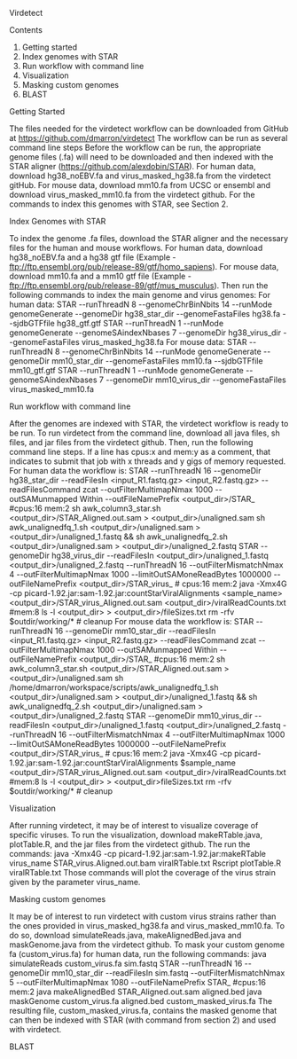Virdetect

Contents

1. Getting started
2. Index genomes with STAR
3. Run workflow with command line
4. Visualization
5. Masking custom genomes
6. BLAST

Getting Started

The files needed for the virdetect workflow can be downloaded from
GitHub at https://github.com/dmarron/virdetect
The workflow can be run as several command line steps
Before the workflow can be run, the appropriate genome files (.fa) will need
to be downloaded and then indexed with the STAR aligner
(https://github.com/alexdobin/STAR). For human data, download
hg38_noEBV.fa and virus_masked_hg38.fa from the virdetect gitHub. For
mouse data, download mm10.fa from UCSC or ensembl and download
virus_masked_mm10.fa from the virdetect github. For the commands to
index this genomes with STAR, see Section 2.

Index Genomes with STAR

To index the genome .fa files, download the STAR aligner and the
necessary files for the human and mouse workflows.
For human data, download hg38_noEBV.fa and a hg38 gtf file (Example -
ftp://ftp.ensembl.org/pub/release-89/gtf/homo_sapiens).
For mouse data, download mm10.fa and a mm10 gtf file (Example -
ftp://ftp.ensembl.org/pub/release-89/gtf/mus_musculus).
Then run the following commands to index the main genome and virus
genomes:
For human data:
STAR --runThreadN 8 --genomeChrBinNbits 14 --runMode
genomeGenerate --genomeDir hg38_star_dir --genomeFastaFiles hg38.fa
--sjdbGTFfile hg38_gtf.gtf
STAR --runThreadN 1 --runMode genomeGenerate
--genomeSAindexNbases 7 --genomeDir hg38_virus_dir
--genomeFastaFiles virus_masked_hg38.fa
For mouse data:
STAR --runThreadN 8 --genomeChrBinNbits 14 --runMode
genomeGenerate --genomeDir mm10_star_dir --genomeFastaFiles
mm10.fa --sjdbGTFfile mm10_gtf.gtf
STAR --runThreadN 1 --runMode genomeGenerate
--genomeSAindexNbases 7 --genomeDir mm10_virus_dir
--genomeFastaFiles virus_masked_mm10.fa

Run workflow with command line

After the genomes are indexed with STAR, the virdetect workflow is ready
to be run. To run virdetect from the command line, download all java files,
sh files, and jar files from the virdetect github. Then, run the following command line steps.
If a line has cpus:x and mem:y as a comment, that indicates to submit that job with x threads and y
gigs of memory requested.
For human data the workflow is:
STAR --runThreadN 16 --genomeDir hg38_star_dir --readFilesIn
<input_R1.fastq.gz> <input_R2.fastq.gz> --readFilesCommand zcat
--outFilterMultimapNmax 1000 --outSAMunmapped Within
--outFileNamePrefix <output_dir>/STAR_ #cpus:16 mem:2
sh awk_column3_star.sh <output_dir>/STAR_Aligned.out.sam >
<output_dir>/unaligned.sam
sh awk_unalignedfq_1.sh
<output_dir>/unaligned.sam > <output_dir>/unaligned_1.fastq && sh
awk_unalignedfq_2.sh <output_dir>/unaligned.sam >
<output_dir>/unaligned_2.fastq
STAR --genomeDir hg38_virus_dir --readFilesIn
<output_dir>/unaligned_1.fastq <output_dir>/unaligned_2.fastq
--runThreadN 16 --outFilterMismatchNmax 4 --outFilterMultimapNmax 1000
--limitOutSAMoneReadBytes 1000000 --outFileNamePrefix
<output_dir>/STAR_virus_ # cpus:16 mem:2
java -Xmx4G -cp picard-1.92.jar:sam-1.92.jar:countStarViralAlignments
<sample_name> <output_dir>/STAR_virus_Aligned.out.sam
<output_dir>/viralReadCounts.txt #mem:8
ls -l <output_dir> > <output_dir>/fileSizes.txt
rm -rfv $outdir/working/* # cleanup
For mouse data the workflow is:
STAR --runThreadN 16 --genomeDir mm10_star_dir --readFilesIn
<input_R1.fastq.gz> <input_R2.fastq.gz> --readFilesCommand zcat
--outFilterMultimapNmax 1000 --outSAMunmapped Within
--outFileNamePrefix <output_dir>/STAR_ #cpus:16 mem:2
sh awk_column3_star.sh <output_dir>/STAR_Aligned.out.sam >
<output_dir>/unaligned.sam
sh /home/dmarron/workspace/scripts/awk_unalignedfq_1.sh
<output_dir>/unaligned.sam > <output_dir>/unaligned_1.fastq && sh
awk_unalignedfq_2.sh <output_dir>/unaligned.sam >
<output_dir>/unaligned_2.fastq
STAR --genomeDir mm10_virus_dir --readFilesIn
<output_dir>/unaligned_1.fastq <output_dir>/unaligned_2.fastq
--runThreadN 16 --outFilterMismatchNmax 4 --outFilterMultimapNmax 1000
--limitOutSAMoneReadBytes 1000000 --outFileNamePrefix
<output_dir>/STAR_virus_ # cpus:16 mem:2
java -Xmx4G -cp picard-1.92.jar:sam-1.92.jar:countStarViralAlignments
$sample_name <output_dir>/STAR_virus_Aligned.out.sam
<output_dir>/viralReadCounts.txt #mem:8
ls -l <output_dir> > <output_dir>fileSizes.txt
rm -rfv $outdir/working/* # cleanup

Visualization

After running virdetect, it may be of interest to visualize coverage of specific
viruses. To run the visualization, download makeRTable.java, plotTable.R,
and the jar files from the virdetect github. The run the commands:
java -Xmx4G -cp picard-1.92.jar:sam-1.92.jar:makeRTable virus_name
STAR_virus.Aligned.out.bam viralRTable.txt
Rscript plotTable.R viralRTable.txt
Those commands will plot the coverage of the virus strain given by the
parameter virus_name.

Masking custom genomes

It may be of interest to run virdetect with custom virus strains rather than
the ones provided in virus_masked_hg38.fa and virus_masked_mm10.fa.
To do so, download simulateReads.java, makeAlignedBed.java and
maskGenome.java from the virdetect github. To mask your custom
genome fa (custom_virus.fa) for human data, run the following commands:
java simulateReads custom_virus.fa sim.fastq
STAR --runThreadN 16 --genomeDir mm10_star_dir --readFilesIn sim.fastq
--outFilterMismatchNmax 5 --outFilterMultimapNmax 1080
--outFileNamePrefix STAR_ #cpus:16 mem:2
java makeAlignedBed STAR_Aligned.out.sam aligned.bed
java maskGenome custom_virus.fa aligned.bed custom_masked_virus.fa
The resulting file, custom_masked_virus.fa, contains the masked genome
that can then be indexed with STAR (with command from section 2) and
used with virdetect.

BLAST

